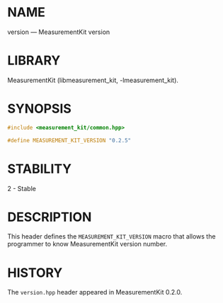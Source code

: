 # NAME
version &mdash; MeasurementKit version

# LIBRARY
MeasurementKit (libmeasurement_kit, -lmeasurement_kit).

# SYNOPSIS
```C++
#include <measurement_kit/common.hpp>

#define MEASUREMENT_KIT_VERSION "0.2.5"

```

# STABILITY

2 - Stable

# DESCRIPTION

This header defines the `MEASUREMENT_KIT_VERSION` macro that allows
the programmer to know MeasurementKit version number.

# HISTORY

The `version.hpp` header appeared in MeasurementKit 0.2.0.
